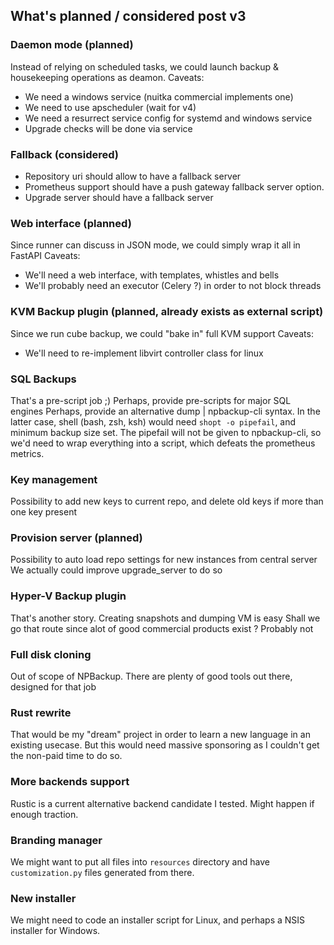 ## What's planned / considered post v3

### Daemon mode (planned)
Instead of relying on scheduled tasks, we could launch backup & housekeeping operations as deamon.
Caveats:
 - We need a windows service (nuitka commercial implements one)
 - We need to use apscheduler (wait for v4)
 - We need a resurrect service config for systemd and windows service
 - Upgrade checks will be done via service

### Fallback (considered)
 - Repository uri should allow to have a fallback server
 - Prometheus support should have a push gateway fallback server option.
 - Upgrade server should have a fallback server

### Web interface (planned)
Since runner can discuss in JSON mode, we could simply wrap it all in FastAPI
Caveats:
 - We'll need a web interface, with templates, whistles and bells
 - We'll probably need an executor (Celery ?) in order to not block threads

### KVM Backup plugin (planned, already exists as external script)
Since we run cube backup, we could "bake in" full KVM support
Caveats:
 - We'll need to re-implement libvirt controller class for linux

### SQL Backups
That's a pre-script job ;)
Perhaps, provide pre-scripts for major SQL engines
Perhaps, provide an alternative dump | npbackup-cli syntax.
In the latter case, shell (bash, zsh, ksh) would need `shopt -o pipefail`, and minimum backup size set.
The pipefail will not be given to npbackup-cli, so we'd need to wrap everything into a script, which defeats the prometheus metrics.

### Key management
Possibility to add new keys to current repo, and delete old keys if more than one key present

### Provision server (planned)
Possibility to auto load repo settings for new instances from central server
We actually could improve upgrade_server to do so

### Hyper-V Backup plugin
That's another story. Creating snapshots and dumping VM is easy
Shall we go that route since alot of good commercial products exist ? Probably not

### Full disk cloning
Out of scope of NPBackup. There are plenty of good tools out there, designed for that job

### Rust rewrite
That would be my "dream" project in order to learn a new language in an existing usecase.
But this would need massive sponsoring as I couldn't get the non-paid time to do so.

### More backends support
Rustic is a current alternative backend candidate I tested. Might happen if enough traction.

### Branding manager
We might want to put all files into `resources` directory and have `customization.py` files generated from there.

### New installer
We might need to code an installer script for Linux, and perhaps a NSIS installer for Windows.